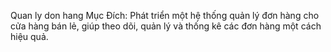 Quan ly don hang
Mục Đích: Phát triển một hệ thống quản lý đơn hàng cho cửa hàng bán lẻ, giúp theo dõi, quản lý và thống kê các đơn hàng một cách hiệu quả.
